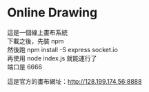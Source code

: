 # Online Drawing
這是一個線上畫布系統  
下載之後，先裝 npm  
然後跑 npm install -S express socket.io  
再使用 node index.js 就能運行了  
端口是 6666

這是官方的畫布網址：http://128.199.174.56:8888
